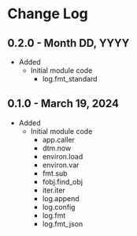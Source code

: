 # Change Log

## 0.2.0 - Month DD, YYYY
* Added
  * Initial module code
    * log.fmt_standard

## 0.1.0 - March 19, 2024

* Added
  * Initial module code
    * app.caller
    * dtm.now
    * environ.load
    * environ.var
    * fmt.sub
    * fobj.find_obj
    * iter.iter
    * log.append
    * log.config
    * log.fmt
    * log.fmt_json
